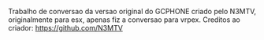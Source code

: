 Trabalho de conversao da versao original do GCPHONE criado pelo N3MTV, originalmente para esx, apenas fiz a conversao para vrpex.
Creditos ao criador: https://github.com/N3MTV
